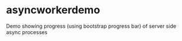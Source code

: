 # asyncworkerdemo
Demo showing progress (using bootstrap progress bar) of server side async processes
